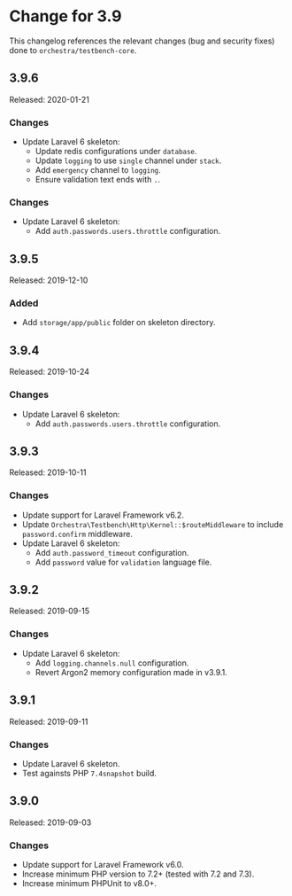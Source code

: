 # Change for 3.9

This changelog references the relevant changes (bug and security fixes) done to `orchestra/testbench-core`.

## 3.9.6

Released: 2020-01-21

### Changes

* Update Laravel 6 skeleton:
    - Update redis configurations under `database`.
    - Update `logging` to use `single` channel under `stack`.
    - Add `emergency` channel to `logging`.
    - Ensure validation text ends with `.`.

### Changes

* Update Laravel 6 skeleton:
    - Add `auth.passwords.users.throttle` configuration.

## 3.9.5

Released: 2019-12-10

### Added

* Add `storage/app/public` folder on skeleton directory.

## 3.9.4

Released: 2019-10-24

### Changes

* Update Laravel 6 skeleton:
    - Add `auth.passwords.users.throttle` configuration.

## 3.9.3

Released: 2019-10-11

### Changes

* Update support for Laravel Framework v6.2.
* Update `Orchestra\Testbench\Http\Kernel::$routeMiddleware` to include `password.confirm` middleware.
* Update Laravel 6 skeleton:
    - Add `auth.password_timeout` configuration.
    - Add `password` value for `validation` language file.

## 3.9.2

Released: 2019-09-15

### Changes

* Update Laravel 6 skeleton:
    - Add `logging.channels.null` configuration.
    - Revert Argon2 memory configuration made in v3.9.1.

## 3.9.1

Released: 2019-09-11

### Changes

* Update Laravel 6 skeleton.
* Test againsts PHP `7.4snapshot` build.

## 3.9.0

Released: 2019-09-03

### Changes

* Update support for Laravel Framework v6.0.
* Increase minimum PHP version to 7.2+ (tested with 7.2 and 7.3).
* Increase minimum PHPUnit to v8.0+.
